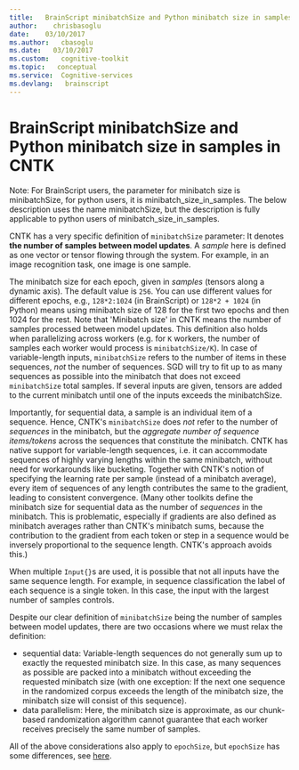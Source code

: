 ```yaml
---
title:   BrainScript minibatchSize and Python minibatch size in samples in CNTK
author:    chrisbasoglu
date:    03/10/2017
ms.author:   cbasoglu
ms.date:   03/10/2017
ms.custom:   cognitive-toolkit
ms.topic:   conceptual
ms.service:  Cognitive-services
ms.devlang:   brainscript
---
```


# BrainScript minibatchSize and Python minibatch size in samples in CNTK

Note: For BrainScript users, the parameter for minibatch size is minibatchSize, for python users, it is minibatch_size_in_samples.  The below description uses the name minibatchSize, but the description is fully applicable to python users of minibatch_size_in_samples.

CNTK has a very specific definition of `minibatchSize` parameter: It denotes **the number of samples between model updates**.
A *sample* here is defined as one vector or tensor flowing through the system.
For example, in an image recognition task, one image is one sample.

The minibatch size for each epoch, given in *samples* (tensors along a dynamic axis). The default value is `256`. You can use different values for different epochs, e.g., `128*2:1024` (in BrainScript) or `128*2 + 1024` (in Python) means using minibatch size of 128 for the first two epochs and then 1024 for the rest.
Note that 'Minibatch size' in CNTK means the number of samples processed between model updates. This definition also holds when parallelizing across workers (e.g. for `K` workers, 
the number of samples each worker would process is `minibatchSize/K`).
In case of variable-length inputs, `minibatchSize` refers to the number of items in these sequences,
*not* the number of sequences.
SGD will try to fit up to as many sequences as possible into the minibatch that does not exceed `minibatchSize` total samples.
If several inputs are given, tensors are added to the current minibatch until one of the inputs exceeds the minibatchSize.


Importantly, for sequential data, a sample is an individual item of a sequence.
Hence, CNTK's `minibatchSize` does *not* refer to the
number of *sequences* in the minibatch,
but the *aggregate number of sequence items/tokens* across the sequences that constitute the minibatch.
CNTK has native support for variable-length sequences, i.e. it can accommodate
sequences of highly varying lengths within the same minibatch, without need for workarounds like bucketing.
Together with CNTK's notion of specifying the learning rate per sample (instead of a minibatch average),
every item of sequences of any length contributes the same to the gradient,
leading to consistent convergence.
(Many other toolkits define the minibatch size for sequential data as the number of *sequences*
in the minibatch.
This is problematic, especially if gradients are also defined as minibatch averages rather than
CNTK's minibatch sums, because the contribution to the gradient from each token or step in a sequence
would be inversely proportional to the sequence length. CNTK's approach avoids this.)

When multiple `Input{}`s are used, it is possible that not all inputs have the same sequence length.
For example, in sequence classification the label of each sequence is a single token.
In this case, the input with the largest number of samples controls.

Despite our clear definition of `minibatchSize` being the number of samples between model updates,
there are two occasions where we must relax the definition:
* sequential data: Variable-length sequences do not generally sum up to exactly the requested
minibatch size. In this case, as many sequences as possible are packed into a minibatch without exceeding the requested
minibatch size (with one exception: If the next one sequence in the randomized corpus exceeds the
length of the minibatch size, the minibatch size will consist of this sequence).
* data parallelism: Here, the minibatch size is approximate, as our chunk-based randomization algorithm cannot guarantee
that each worker receives precisely the same number of samples.

All of the above considerations also apply to `epochSize`, but `epochSize` has some differences, see [here](./BrainScript-epochSize-and-Python-epoch_size-in-CNTK.md).

